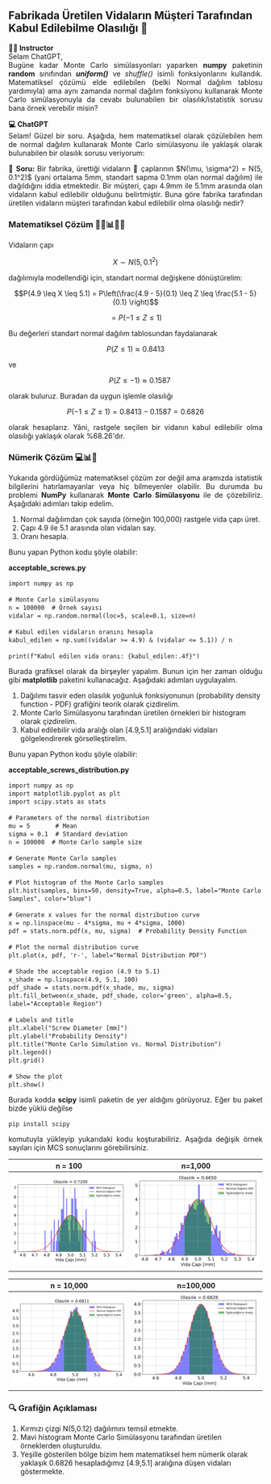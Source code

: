 <h2>Fabrikada Üretilen Vidaların Müşteri Tarafından Kabul Edilebilme Olasılığı 🔩</h2>

<p align="justify"><b>👨‍🏫 Instructor</b><br>Selam ChatGPT,<br>
Bugüne kadar Monte Carlo simülasyonları yaparken <b>numpy</b> paketinin <b>random</b> sınıfından <b><i>uniform()</i></b> ve <i></b>shuffle()</i></b> isimli fonksiyonlarını kullandık. Matematiksel çözümü elde edilebilen (belki Normal dağılım tablosu yardımıyla) ama aynı zamanda normal dağılım fonksiyonu kullanarak Monte Carlo simülasyonuyla da cevabı bulunabilen bir olasılık/istatistik sorusu bana örnek verebilir misin?</p>

<p align="justify"><b>💻 ChatGPT</b><br>Selam! Güzel bir soru. Aşağıda, hem matematiksel olarak çözülebilen hem de normal dağılım kullanarak Monte Carlo simülasyonu ile yaklaşık olarak bulunabilen bir olasılık sorusu veriyorum:</p>

<p align="justify"><b>📝 Soru:</b> Bir fabrika, ürettiği vidaların 🔩 çaplarının $N(\mu, \sigma^2) = N(5, 0.1^2)$ (yani ortalama 5mm, standart sapma 0.1mm olan normal dağılım) ile dağıldığını iddia etmektedir. Bir müşteri, çapı 4.9mm ile 5.1mm arasında olan vidaların kabul edilebilir olduğunu belirtmiştir. Buna göre fabrika tarafından üretilen vidaların müşteri tarafından kabul edilebilir olma olasılığı nedir?</p>

<h3>Matematiksel Çözüm 🤔💭📊🧮📝</h3>

<p align="justify">Vidaların çapı</p>

$$X \sim N(5, 0.1^2)$$ 

<p align="justify">dağılımıyla modellendiği için, standart normal değişkene dönüştürelim:</p>

$$P(4.9 \leq X \leq 5.1) = P\left(\frac{4.9 - 5}{0.1} \leq Z \leq \frac{5.1 - 5}{0.1} \right)$$

$$= P(-1 \leq Z \leq 1)$$

<p align="justify">Bu değerleri standart normal dağılım tablosundan faydalanarak</p>

$$P(Z \leq 1) \approx 0.8413$$

<p align="justify">ve</p>

$$\quad P(Z \leq -1) \approx 0.1587$$

<p align="justify">olarak buluruz. Buradan da uygun işlemle olasılığı</p>

$$P(-1 \leq Z \leq 1) = 0.8413 - 0.1587 = 0.6826$$

<p align="justify">olarak hesaplarız. Yâni, rastgele seçilen bir vidanın kabul edilebilir olma olasılığı yaklaşık olarak %68.26'dır.

<h3>Nümerik Çözüm 💻📊🧮</h3>

<p align="justify">Yukarıda gördüğümüz matematiksel çözüm zor değil ama aramızda istatistik bilgilerini hatırlamayanlar veya hiç bilmeyenler olabilir. Bu durumda bu problemi <b>NumPy</b> kullanarak <b>Monte Carlo Simülasyonu</b> ile de çözebiliriz. Aşağıdaki adımları takip edelim.</p>

<ol>
    <li>Normal dağılımdan çok sayıda (örneğin 100,000) rastgele vida çapı üret.</li>
    <li>Çapı 4.9 ile 5.1 arasında olan vidaları say.</li>
    <li>Oranı hesapla.</li>
</ol>

<p align="justify">Bunu yapan Python kodu şöyle olabilir:</p>

<b>acceptable_screws.py</b>

```
import numpy as np

# Monte Carlo simülasyonu
n = 100000  # Örnek sayısı
vidalar = np.random.normal(loc=5, scale=0.1, size=n)

# Kabul edilen vidaların oranını hesapla
kabul_edilen = np.sum((vidalar >= 4.9) & (vidalar <= 5.1)) / n

print(f"Kabul edilen vida oranı: {kabul_edilen:.4f}")
```

<p align="justify">Burada grafiksel olarak da birşeyler yapalım. Bunun için her zaman olduğu gibi <b>matplotlib</b> paketini kullanacağız. Aşağıdaki adımları uygulayalım.</p>

<ol>
    <li>Dağılımı tasvir eden olasılık yoğunluk fonksiyonunun (probability density function - PDF) grafiğini teorik olarak çizdirelim.</li>
    <li>Monte Carlo Simülasyonu tarafından üretilen örnekleri bir histogram olarak çizdirelim.</li>
    <li>Kabul edilebilir vida aralığı olan [4.9,5.1] aralığındaki vidaları gölgelendirerek görselleştirelim.</li>
</ol>

<p align="justify">Bunu yapan Python kodu şöyle olabilir:</p>

<b>acceptable_screws_distribution.py</b>

```
import numpy as np
import matplotlib.pyplot as plt
import scipy.stats as stats

# Parameters of the normal distribution
mu = 5       # Mean
sigma = 0.1  # Standard deviation
n = 100000  # Monte Carlo sample size

# Generate Monte Carlo samples
samples = np.random.normal(mu, sigma, n)

# Plot histogram of the Monte Carlo samples
plt.hist(samples, bins=50, density=True, alpha=0.5, label="Monte Carlo Samples", color="blue")

# Generate x values for the normal distribution curve
x = np.linspace(mu - 4*sigma, mu + 4*sigma, 1000)
pdf = stats.norm.pdf(x, mu, sigma)  # Probability Density Function

# Plot the normal distribution curve
plt.plot(x, pdf, 'r-', label="Normal Distribution PDF")

# Shade the acceptable region (4.9 to 5.1)
x_shade = np.linspace(4.9, 5.1, 100)
pdf_shade = stats.norm.pdf(x_shade, mu, sigma)
plt.fill_between(x_shade, pdf_shade, color='green', alpha=0.5, label="Acceptable Region")

# Labels and title
plt.xlabel("Screw Diameter [mm]")
plt.ylabel("Probability Density")
plt.title("Monte Carlo Simulation vs. Normal Distribution")
plt.legend()
plt.grid()

# Show the plot
plt.show()
```

<p align="justify">Burada kodda <b>scipy</b> isimli paketin de yer aldığını görüyoruz. Eğer bu paket bizde yüklü değilse</p>

```
pip install scipy
```

<p align="justify">komutuyla yükleyip yukarıdaki kodu koşturabiliriz. Aşağıda değişik örnek sayıları için MCS sonuçlarını görebilirsiniz.</p>

| n = 100 | n=1,000 |
| :--: | :--: |
| <img src="figure/screws_n_100.png" alt="Vidaların Kabul Edilebilirliği Problemi Grafiksel Yaklaşım" width="%100" height="auto"> | <img src="figure/screws_n_1000.png" alt="Vidaların Kabul Edilebilirliği Problemi Grafiksel Yaklaşım" width="%100" height="auto"> |

| n = 10,000 | n=100,000 |
| :--: | :--: |
| <img src="figure/screws_n_10000.png" alt="Vidaların Kabul Edilebilirliği Problemi Grafiksel Yaklaşım" width="%100" height="auto"> | <img src="figure/screws_n_100000.png" alt="Vidaların Kabul Edilebilirliği Problemi Grafiksel Yaklaşım" width="%100" height="auto"> |


<h3>🔍 Grafiğin Açıklaması</h3>

<ol>
    <li>Kırmızı çizgi N(5,0.12) dağılımını temsil etmekte.</li>
    <li>Mavi histogram Monte Carlo Simülasyonu tarafından üretilen örneklerden oluşturuldu.</li>
    <li>Yeşille gösterilen bölge bizim hem matematiksel hem nümerik olarak yaklaşık 0.6826 hesapladığımız [4.9,5.1] aralığına düşen vidaları göstermekte.</li>
</ol>

